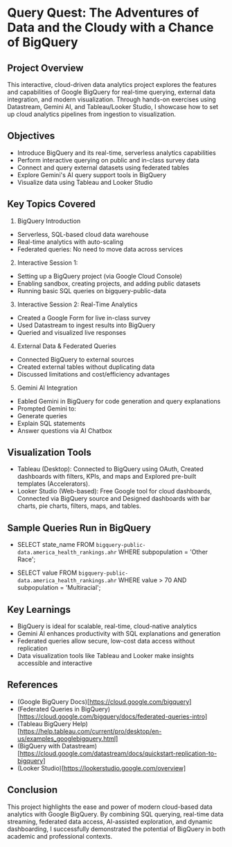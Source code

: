 # Query Quest: The Adventures of Data and the Cloudy with a Chance of BigQuery

## Project Overview

This interactive, cloud-driven data analytics project explores the features and capabilities of Google BigQuery for real-time querying, external data integration, and modern visualization. Through hands-on exercises using Datastream, Gemini AI, and Tableau/Looker Studio, I showcase how to set up cloud analytics pipelines from ingestion to visualization.

## Objectives

- Introduce BigQuery and its real-time, serverless analytics capabilities
- Perform interactive querying on public and in-class survey data
- Connect and query external datasets using federated tables
- Explore Gemini's AI query support tools in BigQuery
- Visualize data using Tableau and Looker Studio

## Key Topics Covered

1. BigQuery Introduction

* Serverless, SQL-based cloud data warehouse
* Real-time analytics with auto-scaling
* Federated queries: No need to move data across services

2. Interactive Session 1:

* Setting up a BigQuery project (via Google Cloud Console)
* Enabling sandbox, creating projects, and adding public datasets
* Running basic SQL queries on bigquery-public-data

3. Interactive Session 2: Real-Time Analytics

* Created a Google Form for live in-class survey
* Used Datastream to ingest results into BigQuery
* Queried and visualized live responses

4. External Data & Federated Queries

* Connected BigQuery to external sources
* Created external tables without duplicating data
* Discussed limitations and cost/efficiency advantages

5. Gemini AI Integration

* Eabled Gemini in BigQuery for code generation and query explanations
* Prompted Gemini to:
* Generate queries
* Explain SQL statements
* Answer questions via AI Chatbox

## Visualization Tools

* Tableau (Desktop): Connected to BigQuery using OAuth, Created dashboards with filters, KPIs, and maps and Explored pre-built templates (Accelerators).
* Looker Studio (Web-based): Free Google tool for cloud dashboards, Connected via BigQuery source and Designed dashboards with bar charts, pie charts, filters, maps, and tables.

## Sample Queries Run in BigQuery

- SELECT state_name FROM `bigquery-public-data.america_health_rankings.ahr` WHERE subpopulation = 'Other Race';

- SELECT value FROM `bigquery-public-data.america_health_rankings.ahr` 
WHERE value > 70 AND subpopulation = 'Multiracial';

## Key Learnings

- BigQuery is ideal for scalable, real-time, cloud-native analytics
- Gemini AI enhances productivity with SQL explanations and generation
- Federated queries allow secure, low-cost data access without replication
- Data visualization tools like Tableau and Looker make insights accessible and interactive

## References

- (Google BigQuery Docs)[https://cloud.google.com/bigquery]
- (Federated Queries in BigQuery)[https://cloud.google.com/bigquery/docs/federated-queries-intro]
- (Tableau BigQuery Help)[https://help.tableau.com/current/pro/desktop/en-us/examples_googlebigquery.html]
- (BigQuery with Datastream)[https://cloud.google.com/datastream/docs/quickstart-replication-to-bigquery]
- (Looker Studio)[https://lookerstudio.google.com/overview]

## Conclusion

This project highlights the ease and power of modern cloud-based data analytics with Google BigQuery. By combining SQL querying, real-time data streaming, federated data access, AI-assisted exploration, and dynamic dashboarding, I successfully demonstrated the potential of BigQuery in both academic and professional contexts.


